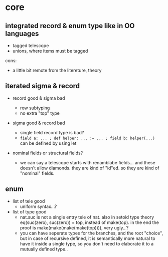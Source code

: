 # core

## integrated record & enum type like in OO languages

- tagged telescope
- unions, where items must be tagged

cons:

- a little bit remote from the litereture, theory

## iterated sigma & record

- record good & sigma bad
  - row subtyping
  - no extra "top" type
- sigma good & record bad
  - single field record type is bad?
  - `field a: ... ; def helper: ... := ... ; field b: helper(...)` can be defined by using let

- nominal fields or structural fields?
  - we can say a telescope starts with renamblabe fields... and these doesn't allow diamonds. they are kind of "id"ed. so they are kind of "nominal" fields.


## enum

- list of tele good
  - uniform syntax...?
- list of type good
  - nat.suc is not a single entry tele of nat. also in setoid type theory eq(suc(zero), suc(zero)) = top, instead of make(top). in the end the proof is make(make(make(make(top)))), very ugly...?
  - you can have seperate types for the branches, and the root "choice", but in case of recursive defined, it is semantically more natural to have it inside a single type, so you don't need to elaborate it to a mutually defined type..